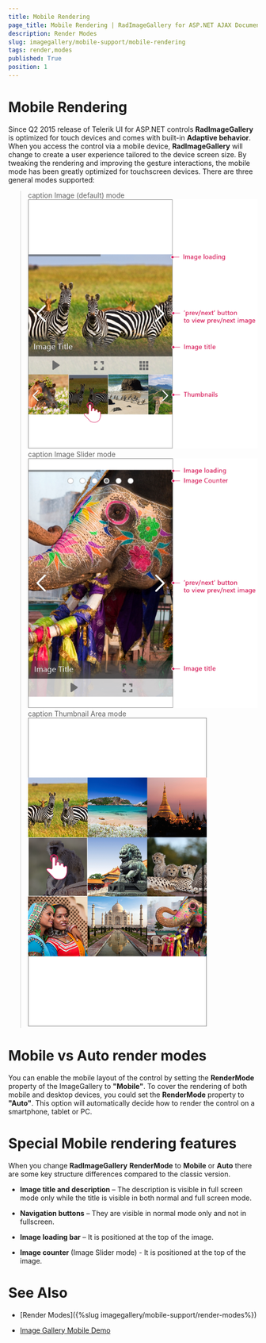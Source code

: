 ```yaml
---
title: Mobile Rendering
page_title: Mobile Rendering | RadImageGallery for ASP.NET AJAX Documentation
description: Render Modes
slug: imagegallery/mobile-support/mobile-rendering
tags: render,modes
published: True
position: 1
---
```


# Mobile Rendering

Since Q2 2015 release of Telerik UI for ASP.NET controls **RadImageGallery** is optimized for touch devices and comes with built-in **Adaptive behavior**. When you access the control via a mobile device, **RadImageGallery** will change to create a user experience tailored to the device screen size. By tweaking the rendering and improving the gesture interactions, the mobile mode has been greatly optimized for touchscreen devices. There are three general modes supported:

>caption Image (default) mode
![Image-Gallery-Image-Mode](images/image-gallery-image-mode.png)
>caption Image Slider mode
![Image-Gallery-Image-Slider-Mode](images/image-gallery-image-slider-mode.png)
>caption Thumbnail Area mode
![Image-Gallery-Thumbnail-Area-Mode](images/image-gallery-thumbnail-area-mode.png)

# Mobile vs Auto render modes

You can enable the mobile layout of the control by setting the **RenderMode** property of the ImageGallery to **"Mobile"**. To cover the rendering of both mobile and desktop devices, you could set the **RenderMode** property to **"Auto"**. This option will automatically decide how to render the control on a smartphone, tablet or PC. 

# Special Mobile rendering features 

When you change **RadImageGallery** **RenderMode** to **Mobile** or **Auto** there are some key structure differences compared to the classic version. 

* **Image title and description** – The description is visible in full screen mode only while the title is visible in both normal and full screen mode.

* **Navigation buttons** – They are visible in normal mode only and not in fullscreen.

* **Image loading bar** – It is positioned at the top of the image.

* **Image counter** (Image Slider mode) - It is positioned at the top of the image.

# See Also

 * [Render Modes]({%slug imagegallery/mobile-support/render-modes%})
 
 * [Image Gallery Mobile Demo](http://demos.telerik.com/aspnet-ajax/image-gallery/mobile-examples/overview/default.aspx?name=Overview)